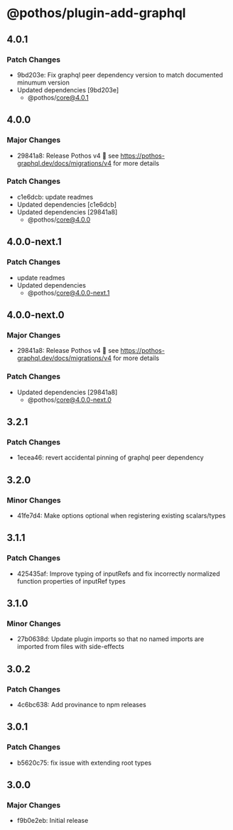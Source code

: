 # @pothos/plugin-add-graphql

## 4.0.1

### Patch Changes

- 9bd203e: Fix graphql peer dependency version to match documented minumum version
- Updated dependencies [9bd203e]
  - @pothos/core@4.0.1

## 4.0.0

### Major Changes

- 29841a8: Release Pothos v4 🎉 see https://pothos-graphql.dev/docs/migrations/v4 for more details

### Patch Changes

- c1e6dcb: update readmes
- Updated dependencies [c1e6dcb]
- Updated dependencies [29841a8]
  - @pothos/core@4.0.0

## 4.0.0-next.1

### Patch Changes

- update readmes
- Updated dependencies
  - @pothos/core@4.0.0-next.1

## 4.0.0-next.0

### Major Changes

- 29841a8: Release Pothos v4 🎉 see https://pothos-graphql.dev/docs/migrations/v4 for more details

### Patch Changes

- Updated dependencies [29841a8]
  - @pothos/core@4.0.0-next.0

## 3.2.1

### Patch Changes

- 1ecea46: revert accidental pinning of graphql peer dependency

## 3.2.0

### Minor Changes

- 41fe7d4: Make options optional when registering existing scalars/types

## 3.1.1

### Patch Changes

- 425435af: Improve typing of inputRefs and fix incorrectly normalized function properties of
  inputRef types

## 3.1.0

### Minor Changes

- 27b0638d: Update plugin imports so that no named imports are imported from files with side-effects

## 3.0.2

### Patch Changes

- 4c6bc638: Add provinance to npm releases

## 3.0.1

### Patch Changes

- b5620c75: fix issue with extending root types

## 3.0.0

### Major Changes

- f9b0e2eb: Initial release

